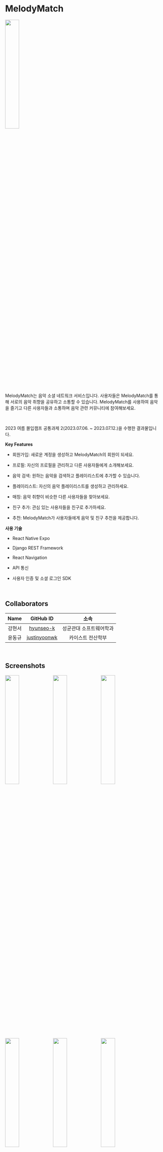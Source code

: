 # MelodyMatch
<img src = "https://github.com/hyunseo-k/MelodyMatch/assets/79782180/f8aeb9a5-dc3b-4bfe-82f0-5fd33876fb29" width="30%" height = "30%" >
<br>
<br>

MelodyMatch는 음악 소셜 네트워크 서비스입니다.
사용자들은 MelodyMatch를 통해 서로의 음악 취향을 공유하고 소통할 수 있습니다.
MelodyMatch를 사용하여 음악을 즐기고 다른 사용자들과 소통하며 음악 관련 커뮤니티에 참여해보세요.

<br>

2023 여름 몰입캠프 공통과제 2(2023.07.06. ~ 2023.07.12.)을 수행한 결과물입니다.

**Key Features**

- 회원가입: 새로운 계정을 생성하고 MelodyMatch의 회원이 되세요.

- 프로필: 자신의 프로필을 관리하고 다른 사용자들에게 소개해보세요.

- 음악 검색: 원하는 음악을 검색하고 플레이리스트에 추가할 수 있습니다.

- 플레이리스트: 자신의 음악 플레이리스트를 생성하고 관리하세요.

- 매칭: 음악 취향이 비슷한 다른 사용자들을 찾아보세요.

- 친구 추가: 관심 있는 사용자들을 친구로 추가하세요.

- 추천: MelodyMatch가 사용자들에게 음악 및 친구 추천을 제공합니다.


**사용 기술**

- React Native Expo

- Django REST Framework

- React Navigation

- API 통신

- 사용자 인증 및 소셜 로그인 SDK


<br>


## Collaborators

|  Name  |                    GitHub ID                    |          소속           |
| :----: | :---------------------------------------------: | :---------------------: |
| 강현서 |    [hyunseo-k](https://github.com/hyunseo-k)    | 성균관대 소프트웨어학과 |
| 윤동규 | [justinyoonwk](https://github.com/justinyoonwk) |    카이스트 전산학부    |

<br>

## Screenshots
<img src = "https://github.com/hyunseo-k/MelodyMatch/assets/79782180/08bec264-fe4f-4fd3-ad64-43a35b0ec4ff" width="30%" height = "30%" >
<img src = "https://github.com/hyunseo-k/MelodyMatch/assets/79782180/9de988b8-851a-44f1-a9b6-2803435ce956" width="30%" height = "30%" >
<img src = "https://github.com/hyunseo-k/MelodyMatch/assets/79782180/2ab7a68f-3e53-4af2-b361-e9f1ae0cde54" width="30%" height = "30%" >
<img src = "https://github.com/hyunseo-k/MelodyMatch/assets/79782180/34398df8-2b19-4444-a923-81178dea9b48" width="30%" height = "30%" >
<img src = "https://github.com/hyunseo-k/MelodyMatch/assets/79782180/35757ea4-ee33-431b-991e-cd8c991f0d4a" width="30%" height = "30%" >
<img src = "https://github.com/hyunseo-k/MelodyMatch/assets/79782180/05d31773-e243-403e-93a7-c7d675b8607c" width="30%" height = "30%" >
<img src = "https://github.com/hyunseo-k/MelodyMatch/assets/79782180/c7ac0bf6-487c-4d30-b93d-d247f0c5ab4b" width="30%" height = "30%" >

